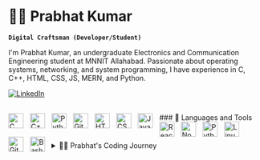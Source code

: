 # 🏄‍♂️ Prabhat Kumar

**`Digital Craftsman (Developer/Student)`**

I'm Prabhat Kumar, an undergraduate Electronics and Communication Engineering student at MNNIT Allahabad. Passionate about operating systems, networking, and system programming, I have experience in C, C++, HTML, CSS, JS, MERN, and Python. 

 <p align="left">
<a href="https://www.linkedin.com/in/prabhat-kumar-912837313/" target="_blank">
  <img src="https://custom-icon-badges.demolab.com/badge/Follow%20on%20LinkedIn-0077B5?style=flat&logo=linkedin&logoColor=white" alt="LinkedIn">
</a>

 </p>
</br>
 ### 🧰 Languages and Tools

 
<img align="left" alt="C" width="30px" style="padding-right:10px;" src="https://cdn.jsdelivr.net/gh/devicons/devicon@latest/icons/c/c-original.svg" />
<img align="left" alt="C++" width="30px" style="padding-right:10px;" src="https://cdn.jsdelivr.net/gh/devicons/devicon/icons/cplusplus/cplusplus-line.svg" />
<img align="left" alt="Python" width="30px" style="padding-right:10px;" src="https://cdn.jsdelivr.net/gh/devicons/devicon@latest/icons/python/python-original-wordmark.svg" />
<img align="left" alt="Git" width="30px" style="padding-right:10px;" src="https://cdn.jsdelivr.net/gh/devicons/devicon/icons/git/git-original.svg" />
<img align="left" alt="HTML" width="30px" style="padding-right:10px;" src="https://cdn.jsdelivr.net/gh/devicons/devicon/icons/html5/html5-plain.svg" />
<img align="left" alt="CSS" width="30px" style="padding-right:10px;" src="https://cdn.jsdelivr.net/gh/devicons/devicon/icons/css3/css3-plain.svg" />
<img align="left" alt="JavaScript" width="30px" style="padding-right:10px;" src="https://cdn.jsdelivr.net/gh/devicons/devicon/icons/javascript/javascript-plain.svg" />
<img align="left" alt="React" width="30px" style="padding-right:10px;" src="https://cdn.jsdelivr.net/gh/devicons/devicon/icons/react/react-original.svg" />
<img align="left" alt="NodeJS" width="30px" style="padding-right:10px;" src="https://cdn.jsdelivr.net/gh/devicons/devicon/icons/nodejs/nodejs-original.svg" />
<img align="left" alt="Python" width="30px" style="padding-right:10px;" src="https://cdn.jsdelivr.net/gh/devicons/devicon/icons/python/python-plain.svg" />
<img align="left" alt="Linux" width="30px" style="padding-right:10px;" src="https://cdn.jsdelivr.net/gh/devicons/devicon/icons/linux/linux-original.svg" />
<img align="left" alt="GitHub" width="30px" style="padding-right:10px;" src="https://cdn.jsdelivr.net/gh/devicons/devicon/icons/github/github-original.svg" />
<img align="left" alt="Bash" width="30px" style="padding-right:10px;" src="https://cdn.jsdelivr.net/gh/devicons/devicon/icons/bash/bash-original.svg" />
<br />

#
<details>
  <summary> 👨‍💻 Prabhat's Coding Journey </summary>
  <p>
    In 2023, I began my coding journey as an Electronics and Communication Engineering undergraduate student at MNNIT Allahabad. Starting with Python, I developed scripts to automate tasks, which sparked my interest in software development. I then explored C and C++, strengthening my understanding of data structures and algorithms. My curiosity led me to Artificial Intelligence and Machine Learning, where I worked on projects involving pattern recognition and predictive modeling. Participating in intercollegiate hackathons allowed me to collaborate with peers to develop innovative solutions under tight deadlines. Additionally, contributing to open-source projects has enhanced my technical skills and deepened my commitment to the developer community. Each of these experiences has fueled my passion for continuous learning and growth in the field of software development.
  </p>
</details>

